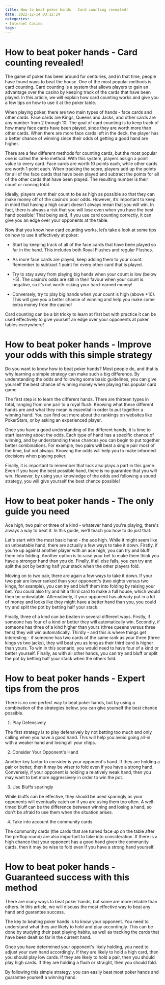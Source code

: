 ```yaml
---
title: How to beat poker hands   Card counting revealed! 
date: 2022-12-14 03:12:24
categories:
- Internet Casino
tags:
---
```



#  How to beat poker hands - Card counting revealed! 

The game of poker has been around for centuries, and in that time, people have found ways to beat the house. One of the most popular methods is card counting. Card counting is a system that allows players to gain an advantage over the casino by keeping track of the cards that have been played. In this article, we will explain how card counting works and give you a few tips on how to use it at the poker table. 

When playing poker, there are two main types of hands - face cards and other cards. Face cards are Kings, Queens and Jacks, and other cards are any number from 2 through 10. The goal of card counting is to keep track of how many face cards have been played, since they are worth more than other cards. When there are more face cards left in the deck, the player has a better chance of winning since their odds of getting a good hand are higher. 

There are a few different methods for counting cards, but the most popular one is called the hi-lo method. With this system, players assign a point value to every card. Face cards are worth 10 points each, while other cards are worth 1 point each. When tracking the score, players add up the points for all of the face cards that have been played and subtract the points for all of the other cards that have been played. The resulting number is their count or running total. 

Ideally, players want their count to be as high as possible so that they can make money off of the casino’s poor odds. However, it’s important to keep in mind that having a high count doesn’t always mean that you will win. In fact, there is always a risk that you will lose even when you have the best hand possible! That being said, if you use card counting correctly, it can give you an edge over your opponents at the table. 

Now that you know how card counting works, let’s take a look at some tips on how to use it effectively at poker: 

- Start by keeping track of all of the face cards that have been played so far in the hand. This includes both Royal Flushes and regular Flushes. 

- As more face cards are played, keep adding them to your count. Remember to subtract 1 point for every other card that is played. 

- Try to stay away from playing big hands when your count is low (below +5). The casino’s odds are still in their favour when your count is negative, so it’s not worth risking your hard-earned money! 

- Conversely, try to play big hands when your count is high (above +10). This will give you a better chance of winning and help you make some extra money from the casino! 

Card counting can be a bit tricky to learn at first but with practice it can be used effectively to give yourself an edge over your opponents at poker tables everywhere!

#  How to beat poker hands - Improve your odds with this simple strategy 

Do you want to know how to beat poker hands? Most people do, and that is why learning a simple strategy can make such a big difference. By understanding the odds and following some basic guidelines, you can give yourself the best chance of winning money when playing this popular card game.

The first step is to learn the different hands. There are thirteen types in total, ranging from one pair to a royal flush. Knowing what these different hands are and what they mean is essential in order to put together a winning hand. You can find out more about the rankings on websites like PokerStars, or by asking an experienced player.

Once you have a good understanding of the different hands, it is time to start learning about the odds. Each type of hand has a specific chance of winning, and by understanding these chances you can begin to put together better combinations. For example, two pairs will beat a single pair most of the time, but not always. Knowing the odds will help you to make informed decisions when playing poker.

Finally, it is important to remember that luck also plays a part in this game. Even if you have the best possible hand, there is no guarantee that you will win. However, by using your knowledge of the odds and following a sound strategy, you will give yourself the best chance possible!

#  How to beat poker hands - The only guide you need 

Ace high, two pair or three of a kind - whatever hand you're playing, there's always a way to beat it. In this guide, we'll teach you how to do just that.

Let's start with the most basic hand - the ace high. While it might seem like an unbeatable hand, there are actually a few ways to take it down. Firstly, if you're up against another player with an ace high, you can try and bluff them into folding. Another option is to raise your bet to make them think you have a stronger hand than you do. Finally, if all else fails, you can try and split the pot by betting half your stack when the other players fold.

Moving on to two pair, there are again a few ways to take it down. If your two pair are lower ranked than your opponent's (two eights versus two kings, for example), you can try and bluff them into folding by raising your bet. You could also try and hit a third card to make a full house, which would then be unbeatable. Alternatively, if your opponent has already put in a lot of money and looks like they might have a better hand than you, you could try and split the pot by betting half your stack.

Finally, three of a kind can be beaten in several different ways. Firstly, if someone has four of a kind or better they will automatically win. Secondly, if someone has three of a kind higher than yours (three queens versus three tens) they will win automatically. Thirdly - and this is where things get interesting - if someone has two cards of the same rank as your three (three kings vs two jacks), they will beat you as long as their third card is higher than yours. To win in this scenario, you would need to have four of a kind or better yourself. Finally, as with all other hands, you can try and bluff or split the pot by betting half your stack when the others fold.

#  How to beat poker hands - Expert tips from the pros 

There is no one perfect way to beat poker hands, but by using a combination of the strategies below, you can give yourself the best chance possible.

1) Play Defensively

The first strategy is to play defensively by not betting too much and only calling when you have a good hand. This will help you avoid going all-in with a weaker hand and losing all your chips.

2) Consider Your Opponent's Hand

Another key factor to consider is your opponent's hand. If they are holding a pair or better, then it may be wiser to fold even if you have a strong hand. Conversely, if your opponent is holding a relatively weak hand, then you may want to bet more aggressively in order to win the pot.

3) Use Bluffs sparingly

While bluffs can be effective, they should be used sparingly as your opponents will eventually catch on if you are using them too often. A well-timed bluff can be the difference between winning and losing a hand, so don't be afraid to use them when the situation arises.

4) Take into account the community cards

The community cards (the cards that are turned face up on the table after the preflop round) are also important to take into consideration. If there is a high chance that your opponent has a good hand given the community cards, then it may be wise to fold even if you have a strong hand yourself.

#  How to beat poker hands - Guaranteed success with this method

There are many ways to beat poker hands, but some are more reliable than others. In this article, we will discuss the most effective way to beat any hand and guarantee success.

The key to beating poker hands is to know your opponent. You need to understand what they are likely to hold and play accordingly. This can be done by studying their past playing habits, as well as tracking the cards that have been dealt so far in the current hand.

Once you have determined your opponent's likely holding, you need to adjust your own hand accordingly. If they are likely to hold a high card, then you should play low cards. If they are likely to hold a pair, then you should play high cards. If they are holding a flush or straight, then you should fold.

By following this simple strategy, you can easily beat most poker hands and guarantee yourself a winning hand.